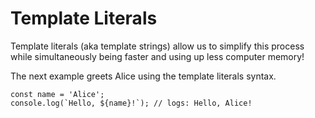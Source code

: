 # Template Literals

Template literals (aka template strings) allow us to simplify this process while simultaneously being faster and using up less computer memory!

The next example greets Alice using the template literals syntax.
```
const name = 'Alice';
console.log(`Hello, ${name}!`); // logs: Hello, Alice!
```